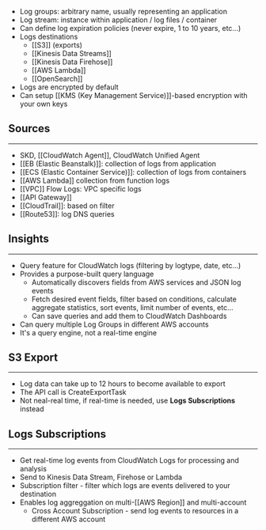 - Log groups: arbitrary name, usually representing an application
- Log stream: instance within application / log files / container
- Can define log expiration policies (never expire, 1 to 10 years, etc...)
- Logs destinations 
	- [[S3]] (exports)
	- [[Kinesis Data Streams]]
	- [[Kinesis Data Firehose]]
	- [[AWS Lambda]]
	- [[OpenSearch]]
- Logs are encrypted by default
- Can setup [[KMS (Key Management Service)]]-based encryption with your own keys

## Sources
---
- SKD, [[CloudWatch Agent]], CloudWatch Unified Agent
- [[EB (Elastic Beanstalk)]]: collection of logs from application
- [[ECS (Elastic Container Service)]]: collection of logs from containers
- [[AWS Lambda]] collection from function logs
- [[VPC]] Flow Logs: VPC specific logs
- [[API Gateway]]
- [[CloudTrail]]: based on filter
- [[Route53]]: log DNS queries

## Insights
---
- Query feature for CloudWatch logs (filtering by logtype, date, etc...)
- Provides a purpose-built query language
	- Automatically discovers fields from AWS services and JSON log events
	- Fetch desired event fields, filter based on conditions, calculate aggregate statistics, sort events, limit number of events, etc...
	- Can save queries and add them to CloudWatch Dashboards
- Can query multiple Log Groups in different AWS accounts
- It's a query engine, not a real-time engine

## S3 Export
---
- Log data can take up to 12 hours to become available to export
- The API call is CreateExportTask
- Not neal-real time, if real-time is needed, use __Logs Subscriptions__ instead

## Logs Subscriptions
---
- Get real-time log events from CloudWatch Logs for processing and analysis
- Send to Kinesis Data Stream, Firehose or Lambda
- Subscription filter - filter which logs are events delivered to your destination
- Enables log aggreggation on multi-[[AWS Region]] and multi-account
	- Cross Account Subscription - send log events to resources in a different AWS account